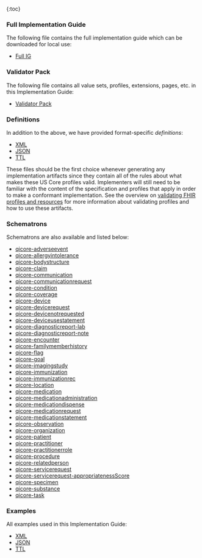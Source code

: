 {:toc}


### Full Implementation Guide

The following file contains the full implementation guide which can be downloaded for local use:

-  [Full IG](full-ig.zip)

### Validator Pack

The following file contains all value sets, profiles, extensions, pages, etc. in this Implementation Guide:

-  [Validator Pack](validator.pack)

### Definitions

In addition to the above, we have provided format-specific *definitions*:

-  [XML](definitions.xml.zip)
-  [JSON](definitions.json.zip)
-  [TTL](definitions.ttl.zip)

These files should be the first choice whenever generating any implementation artifacts since they contain all of the
rules about what makes these US Core profiles valid. Implementers will still need to be familiar with the content of the
specification and profiles that apply in order to make a conformant implementation. See the overview on
[validating FHIR profiles and resources](http://hl7.org/fhir/validation.html) for more information about validating
profiles and how to use these artifacts.


### Schematrons

Schematrons are also available and listed below:

-  [qicore-adverseevent](qicore-adverseevent.sch)
-  [qicore-allergyintolerance](qicore-allergyintolerance.sch)
-  [qicore-bodystructure](qicore-bodystructure.sch)
-  [qicore-claim](qicore-claim.sch)
-  [qicore-communication](qicore-communication.sch)
-  [qicore-communicationrequest](qicore-communicationrequest.sch)
-  [qicore-condition](qicore-condition.sch)
-  [qicore-coverage](qicore-coverage.sch)
-  [qicore-device](qicore-device.sch)
-  [qicore-devicerequest](qicore-devicerequest.sch)
-  [qicore-devicenotrequested](qicore-devicenotrequested.sch)
-  [qicore-deviceusestatement](qicore-deviceusestatement.sch)
-  [qicore-diagnosticreport-lab](qicore-diagnosticreport-lab.sch)
-  [qicore-diagnosticreport-note](qicore-diagnosticreport-note.sch)
-  [qicore-encounter](qicore-encounter.sch)
-  [qicore-familymemberhistory](qicore-familymemberhistory.sch)
-  [qicore-flag](qicore-flag.sch)
-  [qicore-goal](qicore-goal.sch)
-  [qicore-imagingstudy](qicore-imagingstudy.sch)
-  [qicore-immunization](qicore-immunization.sch)
-  [qicore-immunizationrec](qicore-immunizationrec.sch)
-  [qicore-location](qicore-location.sch)
-  [qicore-medication](qicore-medication.sch)
-  [qicore-medicationadministration](qicore-medicationadministration.sch)
-  [qicore-medicationdispense](qicore-medicationdispense.sch)
-  [qicore-medicationrequest](qicore-medicationrequest.sch)
-  [qicore-medicationstatement](qicore-medicationstatement.sch)
-  [qicore-observation](qicore-observation.sch)
-  [qicore-organization](qicore-organization.sch)
-  [qicore-patient](qicore-patient.sch)
-  [qicore-practitioner](qicore-practitioner.sch)
-  [qicore-practitionerrole](qicore-practitionerrole.sch)
-  [qicore-procedure](qicore-procedure.sch)
-  [qicore-relatedperson](qicore-relatedperson.sch)
-  [qicore-servicerequest](qicore-servicerequest.sch)
-  [qicore-servicerequest-appropriatenessScore](qicore-servicerequest-appropriatenessScore.sch)
-  [qicore-specimen](qicore-specimen.sch)
-  [qicore-substance](qicore-substance.sch)
-  [qicore-task](qicore-task.sch)

### Examples

All examples used in this Implementation Guide:

-  [XML](examples.xml.zip)
-  [JSON](examples.json.zip)
-  [TTL](examples.ttl.zip)
